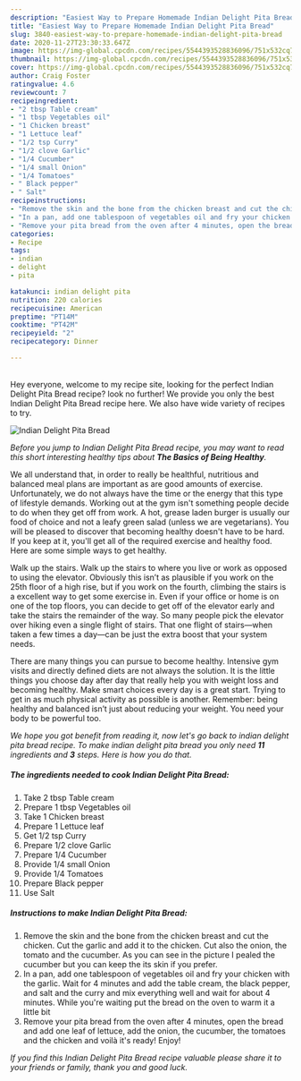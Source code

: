 ```yaml
---
description: "Easiest Way to Prepare Homemade Indian Delight Pita Bread"
title: "Easiest Way to Prepare Homemade Indian Delight Pita Bread"
slug: 3840-easiest-way-to-prepare-homemade-indian-delight-pita-bread
date: 2020-11-27T23:30:33.647Z
image: https://img-global.cpcdn.com/recipes/5544393528836096/751x532cq70/indian-delight-pita-bread-recipe-main-photo.jpg
thumbnail: https://img-global.cpcdn.com/recipes/5544393528836096/751x532cq70/indian-delight-pita-bread-recipe-main-photo.jpg
cover: https://img-global.cpcdn.com/recipes/5544393528836096/751x532cq70/indian-delight-pita-bread-recipe-main-photo.jpg
author: Craig Foster
ratingvalue: 4.6
reviewcount: 7
recipeingredient:
- "2 tbsp Table cream"
- "1 tbsp Vegetables oil"
- "1 Chicken breast"
- "1 Lettuce leaf"
- "1/2 tsp Curry"
- "1/2 clove Garlic"
- "1/4 Cucumber"
- "1/4 small Onion"
- "1/4 Tomatoes"
- " Black pepper"
- " Salt"
recipeinstructions:
- "Remove the skin and the bone from the chicken breast and cut the chicken. Cut the garlic and add it to the chicken. Cut also the onion, the tomato and the cucumber. As you can see in the picture I pealed the cucumber but you can keep the its skin if you prefer."
- "In a pan, add one tablespoon of vegetables oil and fry your chicken with the garlic. Wait for 4 minutes and add the table cream, the black pepper, and salt and the curry and mix everything well and wait for about 4 minutes. While you&#39;re waiting put the bread on the oven to warm it a little bit"
- "Remove your pita bread from the oven after 4 minutes, open the bread and add one leaf of lettuce, add the onion, the cucumber, the tomatoes and the chicken and voilà it&#39;s ready! Enjoy!"
categories:
- Recipe
tags:
- indian
- delight
- pita

katakunci: indian delight pita 
nutrition: 220 calories
recipecuisine: American
preptime: "PT14M"
cooktime: "PT42M"
recipeyield: "2"
recipecategory: Dinner

---
```

<br>
Hey everyone, welcome to my recipe site, looking for the perfect Indian Delight Pita Bread recipe? look no further! We provide you only the best Indian Delight Pita Bread recipe here. We also have wide variety of recipes to try.
<br>


![Indian Delight Pita Bread](https://img-global.cpcdn.com/recipes/5544393528836096/751x532cq70/indian-delight-pita-bread-recipe-main-photo.jpg)

<i>Before you jump to Indian Delight Pita Bread recipe, you may want to read this short interesting healthy tips about <strong>The Basics of Being Healthy</strong>.</i>

We all understand that, in order to really be healthful, nutritious and balanced meal plans are important as are good amounts of exercise. Unfortunately, we do not always have the time or the energy that this type of lifestyle demands. Working out at the gym isn't something people decide to do when they get off from work. A hot, grease laden burger is usually our food of choice and not a leafy green salad (unless we are vegetarians). You will be pleased to discover that becoming healthy doesn't have to be hard. If you keep at it, you'll get all of the required exercise and healthy food. Here are some simple ways to get healthy.

Walk up the stairs. Walk up the stairs to where you live or work as opposed to using the elevator. Obviously this isn’t as plausible if you work on the 25th floor of a high rise, but if you work on the fourth, climbing the stairs is a excellent way to get some exercise in. Even if your office or home is on one of the top floors, you can decide to get off of the elevator early and take the stairs the remainder of the way. So many people pick the elevator over hiking even a single flight of stairs. That one flight of stairs—when taken a few times a day—can be just the extra boost that your system needs. 

There are many things you can pursue to become healthy. Intensive gym visits and directly defined diets are not always the solution. It is the little things you choose day after day that really help you with weight loss and becoming healthy. Make smart choices every day is a great start. Trying to get in as much physical activity as possible is another. Remember: being healthy and balanced isn’t just about reducing your weight. You need your body to be powerful too. 


<i>We hope you got benefit from reading it, now let's go back to indian delight pita bread recipe. To make indian delight pita bread you only need <strong>11</strong> ingredients and <strong>3</strong> steps. Here is how you do that.
</i>

##### The ingredients needed to cook Indian Delight Pita Bread:

1. Take 2 tbsp Table cream
1. Prepare 1 tbsp Vegetables oil
1. Take 1 Chicken breast
1. Prepare 1 Lettuce leaf
1. Get 1/2 tsp Curry
1. Prepare 1/2 clove Garlic
1. Prepare 1/4 Cucumber
1. Provide 1/4 small Onion
1. Provide 1/4 Tomatoes
1. Prepare  Black pepper
1. Use  Salt


##### Instructions to make Indian Delight Pita Bread:

1. Remove the skin and the bone from the chicken breast and cut the chicken. Cut the garlic and add it to the chicken. Cut also the onion, the tomato and the cucumber. As you can see in the picture I pealed the cucumber but you can keep the its skin if you prefer.
1. In a pan, add one tablespoon of vegetables oil and fry your chicken with the garlic. Wait for 4 minutes and add the table cream, the black pepper, and salt and the curry and mix everything well and wait for about 4 minutes. While you&#39;re waiting put the bread on the oven to warm it a little bit
1. Remove your pita bread from the oven after 4 minutes, open the bread and add one leaf of lettuce, add the onion, the cucumber, the tomatoes and the chicken and voilà it&#39;s ready! Enjoy!


<i>If you find this Indian Delight Pita Bread recipe valuable please share it to your friends or family, thank you and good luck.</i>
